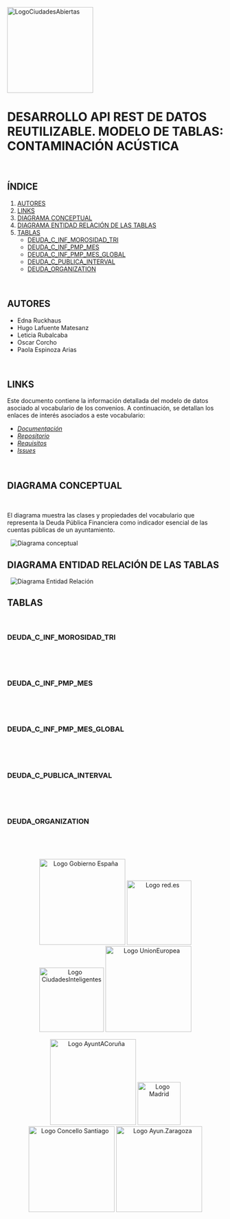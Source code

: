

<img src="https://ciudadesabiertas.es/assets/img/cabiertas/logo.svg" alt="LogoCiudadesAbiertas" width="200"/> 

# DESARROLLO API REST DE DATOS REUTILIZABLE. MODELO DE TABLAS: 	CONTAMINACIÓN ACÚSTICA

&nbsp;

## **ÍNDICE**   
1. [AUTORES](#id1)
2. [LINKS](#id2)
3. [DIAGRAMA CONCEPTUAL](#id3)
4. [DIAGRAMA ENTIDAD RELACIÓN DE LAS TABLAS](#id40)
5. [TABLAS](#id4)  
    - [DEUDA_C_INF_MOROSIDAD_TRI](#id5)  
    - [DEUDA_C_INF_PMP_MES](#id6)  
    - [DEUDA_C_INF_PMP_MES_GLOBAL](#id7)  
    - [DEUDA_C_PUBLICA_INTERVAL](#id8) 
    - [DEUDA_ORGANIZATION](#id9) 
 


&nbsp;

## AUTORES <a name="id1"></a>
- Edna Ruckhaus
- Hugo Lafuente Matesanz
- Leticia Rubalcaba
- Oscar Corcho
- Paola Espinoza Arias


&nbsp;

## LINKS <a name="id2"></a>


Este documento contiene la información detallada del modelo de datos asociado al vocabulario de los convenios. A continuación, se detallan los enlaces de interés asociados a este vocabulario:

- *[Documentación](http://vocab.ciudadesabiertas.es/def/medio-ambiente/contaminacion-acustica/index-es.html)*
- *[Repositorio](https://github.com/CiudadesAbiertas/vocab-medio-ambiente-contaminacion-acustica)*
- *[Requisitos](https://github.com/CiudadesAbiertas/vocab-medio-ambiente-contaminacion-acustica/tree/master/requirements)*
- *[Issues](https://github.com/CiudadesAbiertas/vocab-medio-ambiente-contaminacion-acustica/issues)*


&nbsp;

## DIAGRAMA CONCEPTUAL <a name="id3"></a>
&nbsp;

El diagrama muestra las clases y propiedades del vocabulario que representa la Deuda Pública Financiera como indicador esencial de las cuentas públicas de un ayuntamiento.

&nbsp;
![Diagrama conceptual](http://vocab.ciudadesabiertas.es/def/medio-ambiente/contaminacion-acustica/resources/images/modeloConceptualContaminacionAcustica-EstacionDeMedida.png)
&nbsp;



## DIAGRAMA ENTIDAD RELACIÓN DE LAS TABLAS <a name="id40"></a>

&nbsp;
![Diagrama Entidad Relación](deuda-comercial.png)
&nbsp;






## TABLAS <a name="id4"></a>    

[comment]: <!!!!!!!!!!!!!!!!!!!!!!!!!!!!!!!!!!!!!!!!!!!!!!!!!!!!!!!!!!!!!!!!!!!!!!!!!!!!!!!!!!!!!!!!> 
&nbsp;
### DEUDA_C_INF_MOROSIDAD_TRI <a name="id5"></a>
&nbsp;



[comment]: <!!!!!!!!!!!!!!!!!!!!!!!!!!!!!!!!!!!!!!!!!!!!!!!!!!!!!!!!!!!!!!!!!!!!!!!!!!!!!!!!!!!!!!!!> 
&nbsp;
### DEUDA_C_INF_PMP_MES <a name="id6"></a>
&nbsp;



[comment]: <!!!!!!!!!!!!!!!!!!!!!!!!!!!!!!!!!!!!!!!!!!!!!!!!!!!!!!!!!!!!!!!!!!!!!!!!!!!!!!!!!!!!!!!!> 
&nbsp;
### DEUDA_C_INF_PMP_MES_GLOBAL <a name="id7"></a>
&nbsp;


[comment]: <!!!!!!!!!!!!!!!!!!!!!!!!!!!!!!!!!!!!!!!!!!!!!!!!!!!!!!!!!!!!!!!!!!!!!!!!!!!!!!!!!!!!!!!!> 
&nbsp;
### DEUDA_C_PUBLICA_INTERVAL <a name="id8"></a>
&nbsp;



[comment]: <!!!!!!!!!!!!!!!!!!!!!!!!!!!!!!!!!!!!!!!!!!!!!!!!!!!!!!!!!!!!!!!!!!!!!!!!!!!!!!!!!!!!!!!!> 
&nbsp;
### DEUDA_ORGANIZATION <a name="id9"></a>
&nbsp;



[comment]: <!!!!!!!!!!!!!!!!!!!!!!!!!!!!!!!!!!!!!!!!!!!!!!!!!!!!!!!!!!!!!!!!!!!!!!!!!!!!!!!!!!!!!!!!> 

&nbsp;








<p float="right" align="center">
<img src="https://ciudadesabiertas.es/assets/img/cabiertas/gobEspana-logo.svg" alt="Logo Gobierno España" width="200"/>
<img src="https://ciudadesabiertas.es/assets/img/cabiertas/red-logo.svg" alt="Logo red.es" width="150"/>
<img src="https://ciudadesabiertas.es/assets/img/cabiertas/ciudadesInteligentes-logo.svg" alt="Logo CiudadesInteligentes" width="150"/>
<img src="https://ciudadesabiertas.es/assets/img/cabiertas/unionEuropea-logo.svg" alt="Logo UnionEuropea" width="200"/>
</p>


<p float="right" align="center">
<img src="https://ciudadesabiertas.es/assets/img/cabiertas/ayuntAcoruna-logo.svg" alt="Logo AyuntACoruña" width="200"/>
<img src="https://ciudadesabiertas.es/assets/img/cabiertas/ayuntMadrid-logo.svg" alt="Logo Madrid" width="100"/>
<img src="https://ciudadesabiertas.es/assets/img/cabiertas/ayuntSantiagoCompostela-logo.svg" alt="Logo Concello Santiago" width="200"/>
<img src="https://ciudadesabiertas.es/assets/img/cabiertas/ayuntZaragoza-logo.svg" alt="Logo Ayun.Zaragoza" width="200"/>
</p>




